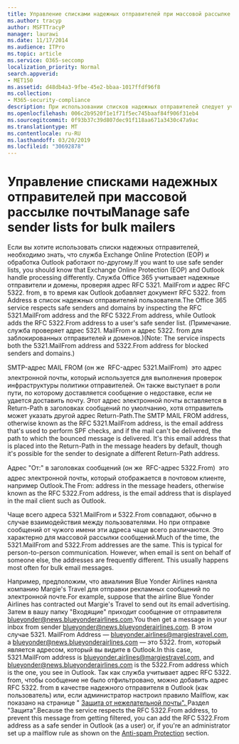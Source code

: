 ```yaml
---
title: Управление списками надежных отправителей при массовой рассылке почты
ms.author: tracyp
author: MSFTTracyP
manager: laurawi
ms.date: 11/17/2014
ms.audience: ITPro
ms.topic: article
ms.service: O365-seccomp
localization_priority: Normal
search.appverid:
- MET150
ms.assetid: d48db4a3-9fbe-45e2-bbaa-1017ffdf96f8
ms.collection:
- M365-security-compliance
description: При использовании списков надежных отправителей следует учитывать, что обработка в службе Exchange Online Protection (EOP) и программе Outlook несколько отличается. Служба рассматривает надежных отправителей и домены, проверяя RFC-адреса 5321.MailFrom и 5322.From, в то время как программа Outlook добавляет RFC-адрес 5322.From в список надежных отправителей пользователя. (Примечание. Для заблокированных пользователей и доменов служба проверяет адреса 5321.MailFrom и 5322.From.)
ms.openlocfilehash: 006c2b9520f1e1f71f5ec745baaf84f906f31eb4
ms.sourcegitcommit: 0f93b37c39d807dec91f118aa671a3430c47a9ac
ms.translationtype: MT
ms.contentlocale: ru-RU
ms.lasthandoff: 03/20/2019
ms.locfileid: "30692878"
---
```

# <a name="manage-safe-sender-lists-for-bulk-mailers"></a><span data-ttu-id="55fde-105">Управление списками надежных отправителей при массовой рассылке почты</span><span class="sxs-lookup"><span data-stu-id="55fde-105">Manage safe sender lists for bulk mailers</span></span>

<span data-ttu-id="55fde-106">Если вы хотите использовать списки надежных отправителей, необходимо знать, что служба Exchange Online Protection (EOP) и обработка Outlook работают по-другому.</span><span class="sxs-lookup"><span data-stu-id="55fde-106">If you want to use safe sender lists, you should know that Exchange Online Protection (EOP) and Outlook handle processing differently.</span></span> <span data-ttu-id="55fde-107">Служба Office 365 учитывает надежные отправители и домены, проверяя адрес RFC 5321. MailFrom и адрес RFC 5322. from, в то время как Outlook добавляет документ RFC 5322. from Address в список надежных отправителей пользователя.</span><span class="sxs-lookup"><span data-stu-id="55fde-107">The Office 365 service respects safe senders and domains by inspecting the RFC 5321.MailFrom address and the RFC 5322.From address, while Outlook adds the RFC 5322.From address to a user's safe sender list.</span></span> <span data-ttu-id="55fde-108">(Примечание. служба проверяет адрес 5321. MailFrom и адрес 5322. from для заблокированных отправителей и доменов.)</span><span class="sxs-lookup"><span data-stu-id="55fde-108">(Note: The service inspects both the 5321.MailFrom address and 5322.From address for blocked senders and domains.)</span></span>
  
<span data-ttu-id="55fde-p103">SMTP-адрес MAIL FROM (он же  RFC-адрес 5321.MailFrom)  это адрес электронной почты, который используется для выполнения проверок инфраструктуры политики отправителей. Он также выступает в роли пути, по которому доставляется сообщение о недоставке, если не удается доставить почту. Этот адрес электронной почты вставляется в Return-Path в заголовках сообщений по умолчанию, хотя отправитель может указать другой адрес Return-Path.</span><span class="sxs-lookup"><span data-stu-id="55fde-p103">The SMTP MAIL FROM address, otherwise known as the RFC 5321.MailFrom address, is the email address that's used to perform SPF checks, and if the mail can't be delivered, the path to which the bounced message is delivered. It's this email address that is placed into the Return-Path in the message headers by default, though it's possible for the sender to designate a different Return-Path address.</span></span>
  
<span data-ttu-id="55fde-111">Адрес "От:" в заголовках сообщений (он же  RFC-адрес 5322.From)  это адрес электронной почты, который отображается в почтовом клиенте, например Outlook.</span><span class="sxs-lookup"><span data-stu-id="55fde-111">The From: address in the message headers, otherwise known as the RFC 5322.From address, is the email address that is displayed in the mail client such as Outlook.</span></span>
  
<span data-ttu-id="55fde-p104">Чаще всего адреса 5321.MailFrom и 5322.From совпадают, обычно в случае взаимодействия между пользователями. Но при отправке сообщений от чужого имени эти адреса чаще всего различаются. Это характерно для массовой рассылки сообщений.</span><span class="sxs-lookup"><span data-stu-id="55fde-p104">Much of the time, the 5321.MailFrom and 5322.From addresses are the same. This is typical for person-to-person communication. However, when email is sent on behalf of someone else, the addresses are frequently different. This usually happens most often for bulk email messages.</span></span>
  
<span data-ttu-id="55fde-116">Например, предположим, что авиалиния Blue Yonder Airlines наняла компанию Margie's Travel для отправки рекламных сообщений по электронной почте.</span><span class="sxs-lookup"><span data-stu-id="55fde-116">For example, suppose that the airline Blue Yonder Airlines has contracted out Margie's Travel to send out its email advertising.</span></span> <span data-ttu-id="55fde-117">Затем в вашу папку "Входящие" приходит сообщение от отправителя blueyonder@news.blueyonderairlines.com.</span><span class="sxs-lookup"><span data-stu-id="55fde-117">You then get a message in your inbox from sender blueyonder@news.blueyonderairlines.com.</span></span> <span data-ttu-id="55fde-118">В этом случае 5321. MailFrom Address — blueyonder.airlines@margiestravel.com, а blueyonder@news.blueyonderairlines.com — это 5322. from, который является адресом, который вы видите в Outlook.</span><span class="sxs-lookup"><span data-stu-id="55fde-118">In this case, 5321.MailFrom address is blueyonder.airlines@margiestravel.com, and blueyonder@news.blueyonderairlines.com is the 5322.From address which is the one, you see in Outlook.</span></span> <span data-ttu-id="55fde-119">Так как служба учитывает адрес RFC 5322. from, чтобы сообщение не было отфильтровано, можно добавить адрес RFC 5322. from в качестве надежного отправителя в Outlook (как пользователь) или, если администратор настроил правило Mailflow, как показано на странице " [Защита от нежелательной почты". ](anti-spam-protection.md)Раздел "Защита".</span><span class="sxs-lookup"><span data-stu-id="55fde-119">Because the service respects the RFC 5322.From address, to prevent this message from getting filtered, you can add the RFC 5322.From address as a safe sender in Outlook (as a user) or, if you're an administrator set up a mailflow rule as shown on the [Anti-spam Protection](anti-spam-protection.md) section.</span></span>
  

